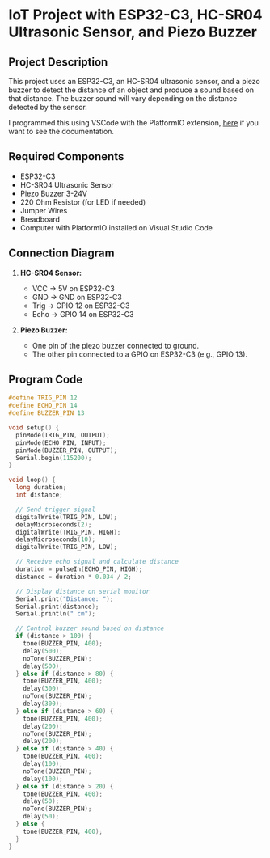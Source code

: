 # IoT Project with ESP32-C3, HC-SR04 Ultrasonic Sensor, and Piezo Buzzer

## Project Description

This project uses an ESP32-C3, an HC-SR04 ultrasonic sensor, and a piezo buzzer to detect the distance of an object and produce a sound based on that distance. The buzzer sound will vary depending on the distance detected by the sensor.

I programmed this using VSCode with the PlatformIO extension, [here](https://docs.platformio.org/en/latest/integration/ide/vscode.html) if you want to see the documentation.

## Required Components

- ESP32-C3
- HC-SR04 Ultrasonic Sensor
- Piezo Buzzer 3-24V
- 220 Ohm Resistor (for LED if needed)
- Jumper Wires
- Breadboard
- Computer with PlatformIO installed on Visual Studio Code

## Connection Diagram

1. **HC-SR04 Sensor:**

   - VCC → 5V on ESP32-C3
   - GND → GND on ESP32-C3
   - Trig → GPIO 12 on ESP32-C3
   - Echo → GPIO 14 on ESP32-C3

2. **Piezo Buzzer:**
   - One pin of the piezo buzzer connected to ground.
   - The other pin connected to a GPIO on ESP32-C3 (e.g., GPIO 13).

## Program Code

```cpp
#define TRIG_PIN 12
#define ECHO_PIN 14
#define BUZZER_PIN 13

void setup() {
  pinMode(TRIG_PIN, OUTPUT);
  pinMode(ECHO_PIN, INPUT);
  pinMode(BUZZER_PIN, OUTPUT);
  Serial.begin(115200);
}

void loop() {
  long duration;
  int distance;

  // Send trigger signal
  digitalWrite(TRIG_PIN, LOW);
  delayMicroseconds(2);
  digitalWrite(TRIG_PIN, HIGH);
  delayMicroseconds(10);
  digitalWrite(TRIG_PIN, LOW);

  // Receive echo signal and calculate distance
  duration = pulseIn(ECHO_PIN, HIGH);
  distance = duration * 0.034 / 2;

  // Display distance on serial monitor
  Serial.print("Distance: ");
  Serial.print(distance);
  Serial.println(" cm");

  // Control buzzer sound based on distance
  if (distance > 100) {
    tone(BUZZER_PIN, 400);
    delay(500);
    noTone(BUZZER_PIN);
    delay(500);
  } else if (distance > 80) {
    tone(BUZZER_PIN, 400);
    delay(300);
    noTone(BUZZER_PIN);
    delay(300);
  } else if (distance > 60) {
    tone(BUZZER_PIN, 400);
    delay(200);
    noTone(BUZZER_PIN);
    delay(200);
  } else if (distance > 40) {
    tone(BUZZER_PIN, 400);
    delay(100);
    noTone(BUZZER_PIN);
    delay(100);
  } else if (distance > 20) {
    tone(BUZZER_PIN, 400);
    delay(50);
    noTone(BUZZER_PIN);
    delay(50);
  } else {
    tone(BUZZER_PIN, 400);
  }
}
```

